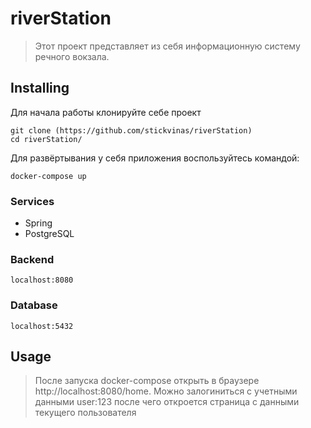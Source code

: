 # riverStation
> Этот проект представляет из себя информационную систему речного вокзала. 

## Installing

Для начала работы клонируйте себе проект

```shell
git clone (https://github.com/stickvinas/riverStation)
cd riverStation/
```

Для развёртывания у себя приложения воспользуйтесь командой:

```shell
docker-compose up
```

### Services
+ Spring 
+ PostgreSQL

### Backend
```shell
localhost:8080
```
### Database
```shell
localhost:5432
```

## Usage
> После запуска docker-compose открыть в браузере http://localhost:8080/home. Можно залогиниться c учетными данными user:123 после чего откроется страница с данными текущего пользователя
